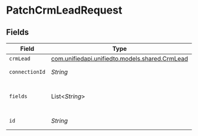 # PatchCrmLeadRequest


## Fields

| Field                                                                            | Type                                                                             | Required                                                                         | Description                                                                      |
| -------------------------------------------------------------------------------- | -------------------------------------------------------------------------------- | -------------------------------------------------------------------------------- | -------------------------------------------------------------------------------- |
| `crmLead`                                                                        | [com.unifiedapi.unifiedto.models.shared.CrmLead](../../models/shared/CrmLead.md) | :heavy_minus_sign:                                                               | N/A                                                                              |
| `connectionId`                                                                   | *String*                                                                         | :heavy_check_mark:                                                               | ID of the connection                                                             |
| `fields`                                                                         | List<*String*>                                                                   | :heavy_minus_sign:                                                               | Comma-delimited fields to return                                                 |
| `id`                                                                             | *String*                                                                         | :heavy_check_mark:                                                               | ID of the Lead                                                                   |